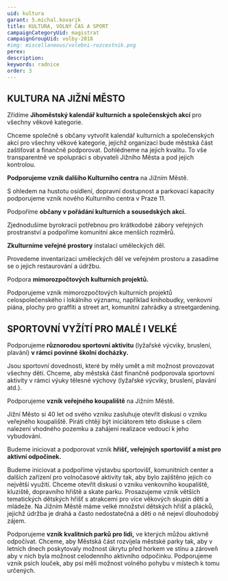 ```yaml
---
uid: kultura
garant: 5.michal.kovarik
title: KULTURA, VOLNÝ ČAS A SPORT
campaignCategoryUid: magistrat
campaignGroupUid: volby-2018
#img: miscellaneous/volebni-rozcestnik.png
perex: 
description: 
keywords: radnice
order: 3
---
```


## KULTURA NA JIŽNÍ MĚSTO
 
Zřídíme **Jihoměstský kalendář kulturních a společenských akcí** pro všechny věkové kategorie.

Chceme společně s občany vytvořit kalendář kulturních a společenských akcí pro všechny věkové kategorie, jejichž organizaci bude městská část zaštiťovat a finančně podporovat. Dohlédneme na jejich kvalitu. To vše transparentně ve spolupráci s obyvateli Jižního Města a pod jejich kontrolou.
 
**Podporujeme vznik dalšího Kulturního centra** na Jižním Městě.

S ohledem na hustotu osídlení, dopravní dostupnost a parkovací kapacity podporujeme vznik nového Kulturního centra v Praze 11.
 
Podpoříme **občany v pořádání kulturních a sousedských akcí.**

Zjednodušíme byrokracii potřebnou pro krátkodobé zábory veřejných prostranství a podpoříme komunitní akce menších rozměrů.
 
**Zkulturníme veřejné prostory** instalací uměleckých děl.

Provedeme inventarizaci uměleckých děl ve veřejném prostoru a zasadíme se o jejich restaurování a údržbu.
 
Podpora **mimorozpočtových kulturních projektů.**

Podporujeme vznik mimorozpočtových kulturních projektů celospolečenského i lokálního významu, například knihobudky, venkovní piána, plochy pro graffiti a street art, komunitní zahrádky a streetgardening.
 
 
## SPORTOVNÍ VYŽÍTÍ PRO MALÉ I VELKÉ
 
Podporujeme **různorodou sportovní aktivitu** (lyžařské výcviky, bruslení, plavání) **v rámci povinné školní docházky.**

Jsou sportovní dovednosti, které by měly umět a mít možnost provozovat všechny děti. Chceme, aby městská část finančně podporovala sportovní aktivity v rámci výuky tělesné výchovy (lyžařské výcviky, bruslení, plavání atd.).

Podporujeme **vznik veřejného koupaliště** na Jižním Městě.

Jižní Město si 40 let od svého vzniku zasluhuje otevřít diskusi o vzniku veřejného koupaliště. Piráti chtějí být iniciátorem této diskuse s cílem nalezení vhodného pozemku a zahájení realizace vedoucí k jeho vybudování.
 
Budeme iniciovat a podporovat vznik **hřišť, veřejných sportovišť a míst pro aktivní odpočinek.**

Budeme iniciovat a podpoříme výstavbu sportovišť, komunitních center a dalších zařízení pro volnočasové aktivity tak, aby bylo zajištěno jejich co největší využití. Chceme otevřít diskusi o vzniku venkovního koupaliště, kluziště, dopravního hřiště a skate parku. Prosazujeme vznik větších tematických dětských hřišť s atrakcemi pro více věkových skupin dětí a mládeže. Na Jižním Městě máme velké množství dětských hřišť a plácků, jejichž údržba je drahá a často nedostatečná a děti o ně nejeví dlouhodobý zájem.
 
Podporujeme **vznik kvalitních parků pro lidi,** ve kterých můžou aktivně odpočívat.
Chceme, aby Městská část rozvíjela městské parky tak, aby v letních dnech poskytovaly možnost úkrytu před horkem ve stínu a zároveň aby v nich byla možnost celodenního aktivního odpočinku. Podporujeme vznik psích louček, aby psi měli možnost volného pohybu v místech k tomu určených.
 
